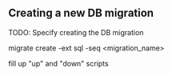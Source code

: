 

## Creating a new DB migration

TODO: Specify creating the DB migration

migrate create -ext sql -seq <migration_name>

fill up "up" and "down" scripts